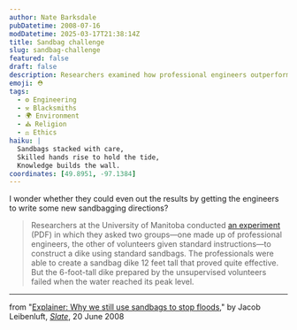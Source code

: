 ```yaml
---
author: Nate Barksdale
pubDatetime: 2008-07-16
modDatetime: 2025-03-17T21:38:14Z
title: Sandbag challenge
slug: sandbag-challenge
featured: false
draft: false
description: Researchers examined how professional engineers outperformed volunteers in building effective sandbag dikes, highlighting the importance of expertise in flood prevention.
emoji: ⛑️
tags:
  - ⚙️ Engineering
  - ⚒️ Blacksmiths
  - 🌍 Environment
  - ⛪ Religion
  - ⚖️ Ethics
haiku: |
  Sandbags stacked with care,  
  Skilled hands rise to hold the tide,  
  Knowledge builds the wall.
coordinates: [49.8951, -97.1384]
---
```


I wonder whether they could even out the results by getting the engineers to write some new sandbagging directions?

> Researchers at the University of Manitoba conducted [an experiment](https://www.google.com/search?q=%22an%20experiment%22%20apegm.mb.ca) (PDF) in which they asked two groups—one made up of professional engineers, the other of volunteers given standard instructions—to construct a dike using standard sandbags. The professionals were able to create a sandbag dike 12 feet tall that proved quite effective. But the 6-foot-tall dike prepared by the unsupervised volunteers failed when the water reached its peak level.

---

from "[Explainer: Why we still use sandbags to stop floods](http://www.slate.com/id/2193944/?from=rss)," by Jacob Leibenluft, [_Slate_](http://www.slate.com/), 20 June 2008

